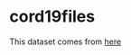 # cord19files

This dataset comes from [here](https://www.kaggle.com/allen-institute-for-ai/CORD-19-research-challenge)
